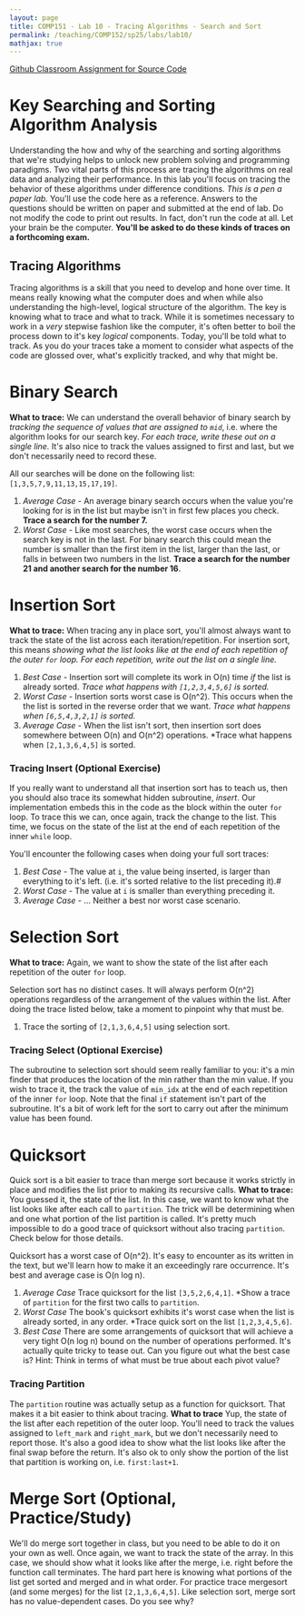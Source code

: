 ```yaml
---
layout: page
title: COMP151 - Lab 10 - Tracing Algorithms - Search and Sort
permalink: /teaching/COMP152/sp25/labs/lab10/
mathjax: true
---
```


[Github Classroom Assignment for Source Code](https://classroom.github.com/a/kGFbpkHC)

# Key Searching and Sorting Algorithm Analysis

Understanding the how and why of the searching and sorting algorithms that we're studying helps to unlock new problem solving and programming paradigms.  Two vital parts of this process are tracing the algorithms on real data and analyzing their performance. In this lab you'll focus on tracing the behavior of these algorithms under difference conditions. *This is a pen a paper lab.*  You'll use the code here as a reference. Answers to the questions should be written on paper and submitted at the end of lab. Do not modify the code to print out results. In fact, don't run the code at all.  Let your brain be the computer. **You'll be asked to do these kinds of traces on a forthcoming exam.**

## Tracing Algorithms  

Tracing algorithms is a skill that you need to develop and hone over time. It means really knowing what the computer does and when while also understanding the high-level, logical structure of the algorithm. The key is knowing what to trace and what to track. While it is sometimes necessary to work in a *very* stepwise fashion like the computer, it's often better to boil the process down to it's key *logical* components. Today, you'll be told what to track. As you do your traces take a moment to consider what aspects of the code are glossed over, what's explicitly tracked, and why that might be. 

# Binary Search

**What to trace:**  We can understand the overall behavior of binary search by *tracking the sequence of values that are assigned to `mid`*, i.e. where the algorithm looks for our search key. *For each trace, write these out on a single line.* It's also nice to track the values assigned to first and last, but we don't necessarily need to record these. 

All our searches will be done on the following list: `[1,3,5,7,9,11,13,15,17,19]`. 
1. *Average Case* - An average binary search occurs when the value you're looking for is in the list but maybe isn't in first few places you check. **Trace a search for the number 7.**
2. *Worst Case* - Like most searches, the worst case occurs when the search key is not in the last.  For binary search this could mean the number is smaller than the first item in the list, larger than the last, or falls in between two numbers in the list. **Trace a search for the number 21 and another search for the number 16**. 

# Insertion Sort

**What to trace:**  When tracing any in place sort, you'll almost always want to track the state of the list across each iteration/repetition. For insertion sort, this means *showing what the list looks like at the end of each repetition of the outer `for` loop. For each repetition, write out the list on a single line.*

1. *Best Case* - Insertion sort will complete its work in O(n) time *if* the list is already sorted. *Trace what happens with `[1,2,3,4,5,6]` is sorted.*  
2. *Worst Case* - Insertion sorts worst case is O(n^2). This occurs when the the list is sorted in the reverse order that we want.  *Trace what happens when `[6,5,4,3,2,1]` is sorted.*
3. *Average Case* - When the list isn't sort, then insertion sort does somewhere between O(n) and O(n^2) operations. *Trace what happens when `[2,1,3,6,4,5]` is sorted. 

### Tracing Insert (Optional Exercise)

If you really want to understand all that insertion sort has to teach us, then you should also trace its somewhat hidden subroutine, *insert*.  Our implementation embeds this in the code as the block within the outer `for` loop. To trace this we can, once again, track the change to the list. This time, we focus on the state of the list at the end of each repetition of the inner `while` loop. 

You'll encounter the following cases when doing your full sort traces: 
1. *Best Case* - The value at `i`, the value being inserted, is larger than everything to it's left. (i.e. it's sorted relative to the list preceding it).#
2. *Worst Case* - The value at `i` is smaller than everything preceding it.
3. *Average Case* - ... Neither a best nor worst case scenario. 

# Selection Sort

**What to trace:**  Again, we want to show the state of the list after each repetition of the outer `for` loop. 

Selection sort has no distinct cases. It will always perform O(n^2) operations regardless of the arrangement of the values within the list. After doing the trace listed below, take a moment to pinpoint why that must be. 
1. Trace the sorting of `[2,1,3,6,4,5]` using selection sort. 

### Tracing Select (Optional Exercise)

The subroutine to selection sort should seem really familiar to you: it's a min finder that produces the location of the min rather than the min value. If you wish to trace it, the track the value of `min_idx` at the end of each repetition of the inner `for` loop. Note that the final `if` statement isn't part of the subroutine. It's a bit of work left for the sort to carry out after the minimum value has been found. 

# Quicksort 

Quick sort is a bit easier to trace than merge sort because it works strictly in place and modifies the list prior to making its recursive calls. **What to trace:**  You guessed it, the state of the list. In this case, we want to know what the list looks like after each call to `partition`. The trick will be determining when and one what portion of the list partition is called. It's pretty much impossible to do a good trace of quicksort without also tracing `partition`. Check below for those details. 

Quicksort has a worst case of O(n^2). It's easy to encounter as its written in the text, but we'll learn how to make it an exceedingly rare occurrence. It's best and average case is O(n log n). 
1. *Average Case* Trace quicksort for the list `[3,5,2,6,4,1]`. *Show a trace of `partition` for the first two calls to `partition`. 
2. *Worst Case* The book's quicksort exhibits it's worst case when the list is already sorted, in any order. *Trace quick sort on the list `[1,2,3,4,5,6]`. 
3. *Best Case* There are some arrangements of quicksort that will achieve a very tight O(n log n) bound on the number of operations performed. It's actually quite tricky to tease out. Can you figure out what the best case is? Hint: Think in terms of what must be true about each pivot value? 

### Tracing Partition

The `partition` routine was actually setup as a function for quicksort. That makes it a bit easier to think about tracing. **What to trace**  Yup, the state of the list after each repetition of the outer loop. You'll need to track the values assigned to `left_mark` and `right_mark`, but we don't necessarily need to report those. It's also a good idea to show what the list looks like after the final swap before the return. It's also ok to only show the portion of the list that partition is working on, i.e. `first:last+1`. 

# Merge Sort (Optional, Practice/Study)

We'll do merge sort together in class, but you need to be able to do it on your own as well. Once again, we want to track the state of the array. In this case, we should show what it looks like after the merge, i.e. right before the function call terminates. The hard part here is knowing what portions of the list get sorted and merged and in what order. For practice trace mergesort (and some merges) for the list `[2,1,3,6,4,5]`.  Like selection sort, merge sort has no value-dependent cases.  Do you see why? 





